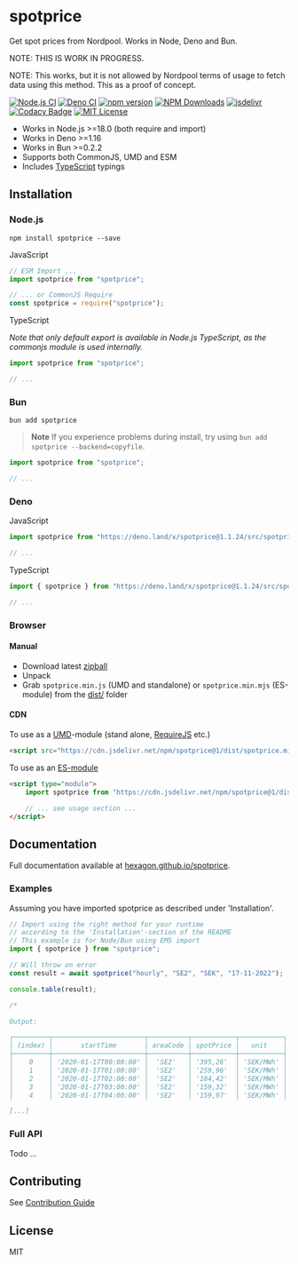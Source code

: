 # spotprice

Get spot prices from Nordpool. Works in Node, Deno and Bun.

NOTE: THIS IS WORK IN PROGRESS.

NOTE: This works, but it is not allowed by Nordpool terms of usage to fetch data using this method. This as a proof of concept.

[![Node.js CI](https://github.com/Hexagon/spotprice/actions/workflows/node.js.yml/badge.svg)](https://github.com/Hexagon/spotprice/actions/workflows/node.js.yml) [![Deno CI](https://github.com/Hexagon/spotprice/actions/workflows/deno.yml/badge.svg)](https://github.com/Hexagon/spotprice/actions/workflows/deno.yml) 
[![npm version](https://badge.fury.io/js/@hexagon%2Fspotprice.svg)](https://badge.fury.io/js/@hexagon%2Fspotprice) [![NPM Downloads](https://img.shields.io/npm/dm/spotprice.svg)](https://www.npmjs.org/package/spotprice) [![jsdelivr](https://data.jsdelivr.com/v1/package/npm/spotprice/badge?style=rounded)](https://www.jsdelivr.com/package/npm/spotprice) [![Codacy Badge](https://app.codacy.com/project/badge/Grade/4978bdbf495941c087ecb32b120f28ff)](https://www.codacy.com/gh/Hexagon/spotprice/dashboard?utm_source=github.com&amp;utm_medium=referral&amp;utm_content=Hexagon/spotprice&amp;utm_campaign=Badge_Grade)
[![MIT License](https://img.shields.io/badge/license-MIT-blue.svg)](https://github.com/Hexagon/spotprice/blob/master/LICENSE) 

*   Works in Node.js >=18.0 (both require and import)
*   Works in Deno >=1.16
*   Works in Bun >=0.2.2
*   Supports both CommonJS, UMD and ESM
*   Includes [TypeScript](https://www.typescriptlang.org/) typings

## Installation

### Node.js

```npm install spotprice --save```

JavaScript

```javascript
// ESM Import ...
import spotprice from "spotprice";

// ... or CommonJS Require
const spotprice = require("spotprice");
```

TypeScript

*Note that only default export is available in Node.js TypeScript, as the commonjs module is used internally.*

```typescript
import spotprice from "spotprice";

// ...
```

### Bun

```bun add spotprice```

> **Note** If you experience problems during install, try using `bun add spotprice --backend=copyfile`.

```javascript
import spotprice from "spotprice";

// ...
```

### Deno

JavaScript

```javascript
import spotprice from "https://deno.land/x/spotprice@1.1.24/src/spotprice.js";

// ...
```

TypeScript

```typescript
import { spotprice } from "https://deno.land/x/spotprice@1.1.24/src/spotprice.js";

// ...
```

### Browser 

#### Manual

*   Download latest [zipball](https://github.com/Hexagon/spotprice/archive/refs/heads/master.zip)
*   Unpack
*   Grab ```spotprice.min.js``` (UMD and standalone) or ```spotprice.min.mjs``` (ES-module) from the [dist/](/dist) folder

#### CDN

To use as a [UMD](https://github.com/umdjs/umd)-module (stand alone, [RequireJS](https://requirejs.org/) etc.)

```html
<script src="https://cdn.jsdelivr.net/npm/spotprice@1/dist/spotprice.min.js"></script>
```

To use as an [ES-module](https://developer.mozilla.org/en-US/docs/Web/JavaScript/Guide/Modules)

```html
<script type="module">
	import spotprice from "https://cdn.jsdelivr.net/npm/spotprice@1/dist/spotprice.min.mjs";

	// ... see usage section ...
</script>
```

## Documentation

Full documentation available at [hexagon.github.io/spotprice](https://hexagon.github.io/spotprice/).

### Examples

Assuming you have imported spotprice as described under 'Installation'.

```javascript
// Import using the right method for your runtime
// according to the 'Installation'-section of the README
// This example is for Node/Bun using EMS import
import { spotprice } from "spotprice";

// Will throw on error
const result = await spotprice("hourly", "SE2", "SEK", "17-11-2022");

console.table(result);

/* 

Output:

┌─────────┬───────────────────────┬──────────┬───────────┬───────────┐
│ (index) │       startTime       │ areaCode │ spotPrice │   unit    │
├─────────┼───────────────────────┼──────────┼───────────┼───────────┤
│    0    │ '2020-01-17T00:00:00' │  'SE2'   │ '395,26'  │ 'SEK/MWh' │
│    1    │ '2020-01-17T01:00:00' │  'SE2'   │ '259,96'  │ 'SEK/MWh' │
│    2    │ '2020-01-17T02:00:00' │  'SE2'   │ '184,42'  │ 'SEK/MWh' │
│    3    │ '2020-01-17T03:00:00' │  'SE2'   │ '159,32'  │ 'SEK/MWh' │
│    4    │ '2020-01-17T04:00:00' │  'SE2'   │ '159,97'  │ 'SEK/MWh' │

[...]

```

### Full API

Todo ...

## Contributing

See [Contribution Guide](/CONTRIBUTING.md)

## License

MIT
